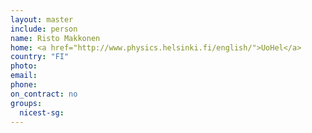```yaml
---
layout: master
include: person
name: Risto Makkonen
home: <a href="http://www.physics.helsinki.fi/english/">UoHel</a>
country: "FI"
photo:
email:
phone:
on_contract: no
groups:
  nicest-sg:
---
```

